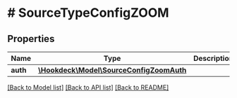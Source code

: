 # # SourceTypeConfigZOOM

## Properties

Name | Type | Description | Notes
------------ | ------------- | ------------- | -------------
**auth** | [**\Hookdeck\Model\SourceConfigZoomAuth**](SourceConfigZoomAuth.md) |  | [optional]

[[Back to Model list]](../../README.md#models) [[Back to API list]](../../README.md#endpoints) [[Back to README]](../../README.md)
